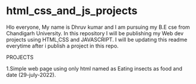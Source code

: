 # html_css_and_js_projects
Hlo everyone, My name is Dhruv kumar and I am pursuing my B.E cse from Chandigarh University.
In this repository I will be publishing my Web dev projects using HTML,CSS and JAVASCRIPT.
I will be updating this readme everytime after i publish a project in this repo.
   
   
   PROJECTS
   
1.Simple web page using only html named as Eating insects as food and date (29-july-2022).
